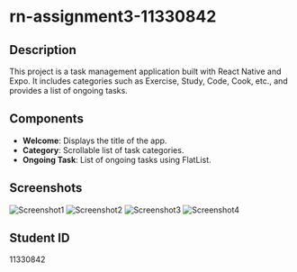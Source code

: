 # rn-assignment3-11330842

## Description
This project is a task management application built with React Native and Expo. It includes categories such as Exercise, Study, Code, Cook, etc., and provides a list of ongoing tasks.

## Components
- **Welcome**: Displays the title of the app.
- **Category**: Scrollable list of task categories.
- **Ongoing Task**: List of ongoing tasks using FlatList.

## Screenshots
![Screenshot1](components\icons\image1.jpeg)
![Screenshot2](components\icons\image2.jpeg)
![Screenshot3](components\icons\image3.jpeg)
![Screenshot4](components\icons\image4.jpeg)


## Student ID
11330842
